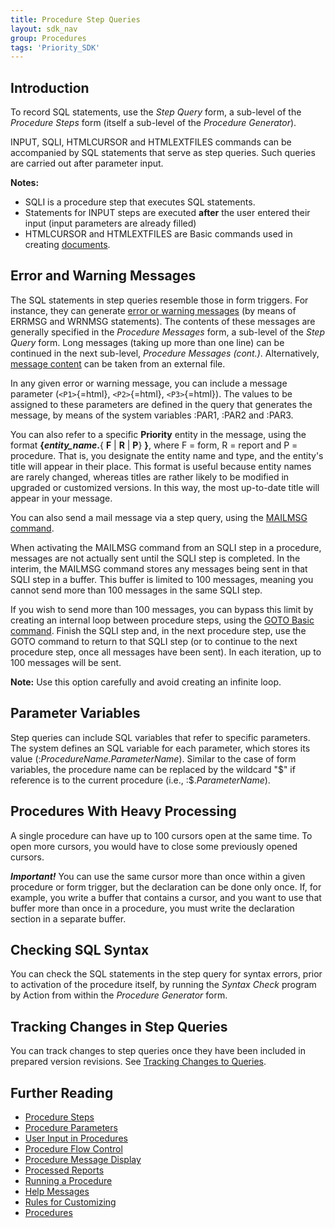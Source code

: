 ```yaml
---
title: Procedure Step Queries
layout: sdk_nav
group: Procedures
tags: 'Priority_SDK'
---
```


## Introduction

To record SQL statements, use the *Step Query* form, a sub-level of the
*Procedure Steps* form (itself a sub-level of the *Procedure Generator*).

INPUT, SQLI, HTMLCURSOR and HTMLEXTFILES commands can be accompanied by
SQL statements that serve as step queries. Such queries are carried out
after parameter input.


**Notes:**

-   SQLI is a procedure step that executes SQL statements.
-   Statements for INPUT steps are executed **after** the user entered their input (input parameters are already filled)
-   HTMLCURSOR and HTMLEXTFILES are Basic commands used in creating
    [documents](Documents).


## Error and Warning Messages 

The SQL statements in step queries resemble those in form triggers. For
instance, they can generate [error or warning
messages](Errors-and-Warnings ) (by means of ERRMSG and
WRNMSG statements). The contents of these messages are generally
specified in the *Procedure Messages* form, a sub-level of the *Step Query* form. Long messages (taking up more than one line) can be
continued in the next sub-level, *Procedure Messages (cont.)*.
Alternatively, [message content](Errors-and-Warnings#Specifying-the-Message-Content )
can be taken from an external file.

In any given error or warning message, you can include a message
parameter (`<P1>`{=html}, `<P2>`{=html}, `<P3>`{=html}). The values to
be assigned to these parameters are defined in the query that generates
the message, by means of the system variables :PAR1, :PAR2 and :PAR3.

You can also refer to a specific **Priority** entity in the
message, using the format **{*entity_name*.**{ **F** \| **R** \| **P**}
**}**, where F = form, R = report and P = procedure. That is, you
designate the entity name and type, and the entity's title will appear
in their place. This format is useful because entity names are rarely
changed, whereas titles are rather likely to be modified in upgraded or
customized versions. In this way, the most up-to-date title will appear
in your message.

You can also send a mail message via a step query, using the [MAILMSG
command](Send-Mail ).

When activating the MAILMSG command from an SQLI step in a procedure,
messages are not actually sent until the SQLI step is completed. In the
interim, the MAILMSG command stores any messages being sent in that SQLI
step in a buffer. This buffer is limited to 100 messages, meaning you
cannot send more than 100 messages in the same SQLI step.

If you wish to send more than 100 messages, you can bypass this limit by
creating an internal loop between procedure steps, using the [GOTO Basic command](Procedure-Steps#Basic-Commands). Finish the SQLI
step and, in the next procedure step, use the GOTO command to return to
that SQLI step (or to continue to the next procedure step, once all
messages have been sent). In each iteration, up to 100 messages will be
sent.

**Note:** Use this option carefully and avoid creating an infinite loop.


## Parameter Variables 

Step queries can include SQL variables that refer to specific
parameters. The system defines an SQL variable for each parameter, which
stores its value (:*ProcedureName.ParameterName*). Similar to the case
of form variables, the procedure name can be replaced by the wildcard
"\$" if reference is to the current procedure (i.e.,
:$.*ParameterName*).

## Procedures With Heavy Processing 

A single procedure can have up to 100 cursors open at the same time. To open more cursors, you would have to close some previously opened cursors.

***Important!*** You can use the same cursor more than once within a
given procedure or form trigger, but the declaration can be done only
once. If, for example, you write a buffer that contains a cursor, and
you want to use that buffer more than once in a procedure, you must
write the declaration section in a separate buffer.

## Checking SQL Syntax 

You can check the SQL statements in the step query for syntax errors,
prior to activation of the procedure itself, by running the *Syntax
Check* program by Action from within the *Procedure Generator* form.

## Tracking Changes in Step Queries 

You can track changes to step queries once they have been included in
prepared version revisions. See [Tracking Changes to Queries](Installing-Customizations#Tracking-Changes-to-Queries ).

## Further Reading 

-   [Procedure Steps](Procedure-Steps )
-   [Procedure Parameters](Procedure-Parameters )
-   [User Input in Procedures](Procedure-Input )
-   [Procedure Flow Control](Procedure-Flow-Control )
-   [Procedure Message Display](Procedure-Messages )
-   [Processed Reports](Processed-Report )
-   [Running a Procedure](Run-Procedure )
-   [Help Messages](Help-Messages )
-   [Rules for Customizing](Customization-Rules )
-   [Procedures](Procedures )
